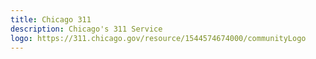 ```yaml
---
title: Chicago 311
description: Chicago's 311 Service
logo: https://311.chicago.gov/resource/1544574674000/communityLogo
---
```

